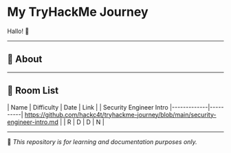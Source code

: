 # My TryHackMe Journey

Hallo! 👋  


---

## 📘 About


---

## 📂 Room List
| Name | Difficulty | Date | Link |
| Security Engineer Intro |-------------|----------| https://github.com/hackc4t/tryhackme-journey/blob/main/security-engineer-intro.md |
| R | D | D | N |

---

🧠 *This repository is for learning and documentation purposes only.*
